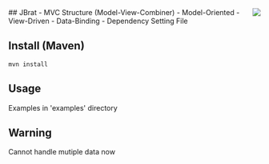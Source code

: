 <img src="https://travis-ci.org/jason1122g/JBrat.svg?branch=master" align="right"/>
## JBrat
- MVC Structure (Model-View-Combiner)
- Model-Oriented
- View-Driven
- Data-Binding
- Dependency Setting File

## Install (Maven)
    mvn install

## Usage
Examples in 'examples' directory

## Warning
Cannot handle mutiple data now
